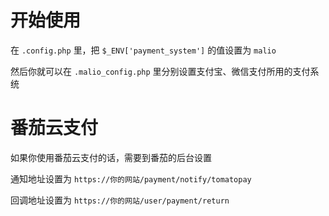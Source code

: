 # 开始使用
在 `.config.php` 里，把 `$_ENV['payment_system']` 的值设置为 `malio`

然后你就可以在 `.malio_config.php` 里分别设置支付宝、微信支付所用的支付系统

# 番茄云支付
如果你使用番茄云支付的话，需要到番茄的后台设置

通知地址设置为 `https://你的网站/payment/notify/tomatopay`

回调地址设置为 `https://你的网站/user/payment/return`
